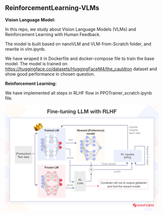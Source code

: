 ## ReinforcementLearning-VLMs

<b>Vision Language Model:</b>

In this repo, we study about Vision Language Models (VLMs) and Reinforcement Learning with Human Feedback.

The model is built based on nanoVLM and VLM-from-Scratch folder, and rewrite in vlm.ipynb. 

We have wraped it in Dockerfile and docker-compose file to train the base model. The model is trained on https://huggingface.co/datasets/HuggingFaceM4/the_cauldron dataset and show good performance in chosen question.

<b>Reinforcement Learning:</b>

We have implemented all steps in RLHF flow in PPOTrainer_scratch.ipynb file. 

![alt text](Fine-Tuning-LLM-with-RLHF.png)

